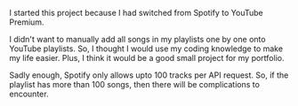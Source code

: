 I started this project because I had switched from Spotify to YouTube Premium.

I didn't want to manually add all songs in my playlists one by one onto YouTube playlists. So, I thought I would use my coding knowledge to make my life easier.
Plus, I think it would be a good small project for my portfolio.

Sadly enough, Spotify only allows upto 100 tracks per API request. So, if the playlist has more than 100 songs, then there will be complications to encounter.